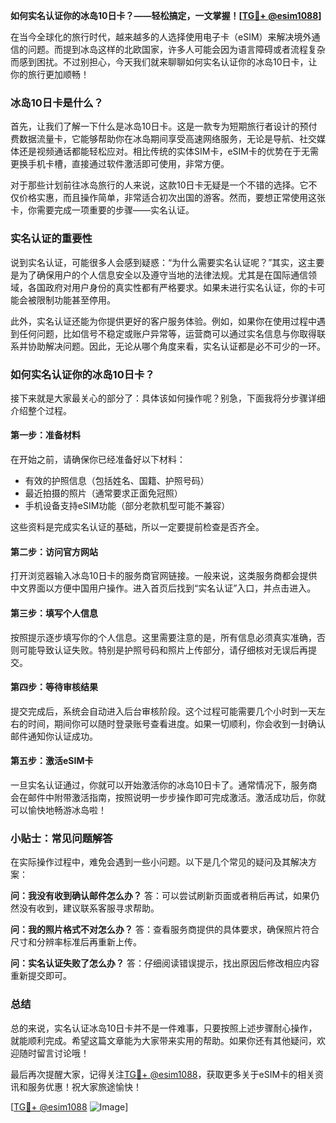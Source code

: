 **如何实名认证你的冰岛10日卡？——轻松搞定，一文掌握！[[TG💪+ @esim1088](https://t.me/s/esim1088)]**

在当今全球化的旅行时代，越来越多的人选择使用电子卡（eSIM）来解决境外通信的问题。而提到冰岛这样的北欧国家，许多人可能会因为语言障碍或者流程复杂而感到困扰。不过别担心，今天我们就来聊聊如何实名认证你的冰岛10日卡，让你的旅行更加顺畅！

### 冰岛10日卡是什么？

首先，让我们了解一下什么是冰岛10日卡。这是一款专为短期旅行者设计的预付费数据流量卡，它能够帮助你在冰岛期间享受高速网络服务，无论是导航、社交媒体还是视频通话都能轻松应对。相比传统的实体SIM卡，eSIM卡的优势在于无需更换手机卡槽，直接通过软件激活即可使用，非常方便。

对于那些计划前往冰岛旅行的人来说，这款10日卡无疑是一个不错的选择。它不仅价格实惠，而且操作简单，非常适合初次出国的游客。然而，要想正常使用这张卡，你需要完成一项重要的步骤——实名认证。

### 实名认证的重要性

说到实名认证，可能很多人会感到疑惑：“为什么需要实名认证呢？”其实，这主要是为了确保用户的个人信息安全以及遵守当地的法律法规。尤其是在国际通信领域，各国政府对用户身份的真实性都有严格要求。如果未进行实名认证，你的卡可能会被限制功能甚至停用。

此外，实名认证还能为你提供更好的客户服务体验。例如，如果你在使用过程中遇到任何问题，比如信号不稳定或账户异常等，运营商可以通过实名信息与你取得联系并协助解决问题。因此，无论从哪个角度来看，实名认证都是必不可少的一环。

### 如何实名认证你的冰岛10日卡？

接下来就是大家最关心的部分了：具体该如何操作呢？别急，下面我将分步骤详细介绍整个过程。

#### 第一步：准备材料

在开始之前，请确保你已经准备好以下材料：
- 有效的护照信息（包括姓名、国籍、护照号码）
- 最近拍摄的照片（通常要求正面免冠照）
- 手机设备支持eSIM功能（部分老款机型可能不兼容）

这些资料是完成实名认证的基础，所以一定要提前检查是否齐全。

#### 第二步：访问官方网站

打开浏览器输入冰岛10日卡的服务商官网链接。一般来说，这类服务商都会提供中文界面以方便中国用户操作。进入首页后找到“实名认证”入口，并点击进入。

#### 第三步：填写个人信息

按照提示逐步填写你的个人信息。这里需要注意的是，所有信息必须真实准确，否则可能导致认证失败。特别是护照号码和照片上传部分，请仔细核对无误后再提交。

#### 第四步：等待审核结果

提交完成后，系统会自动进入后台审核阶段。这个过程可能需要几个小时到一天左右的时间，期间你可以随时登录账号查看进度。如果一切顺利，你会收到一封确认邮件通知你认证成功。

#### 第五步：激活eSIM卡

一旦实名认证通过，你就可以开始激活你的冰岛10日卡了。通常情况下，服务商会在邮件中附带激活指南，按照说明一步步操作即可完成激活。激活成功后，你就可以愉快地畅游冰岛啦！

### 小贴士：常见问题解答

在实际操作过程中，难免会遇到一些小问题。以下是几个常见的疑问及其解决方案：

**问：我没有收到确认邮件怎么办？**
答：可以尝试刷新页面或者稍后再试，如果仍然没有收到，建议联系客服寻求帮助。

**问：我的照片格式不对怎么办？**
答：查看服务商提供的具体要求，确保照片符合尺寸和分辨率标准后再重新上传。

**问：实名认证失败了怎么办？**
答：仔细阅读错误提示，找出原因后修改相应内容重新提交即可。

### 总结

总的来说，实名认证冰岛10日卡并不是一件难事，只要按照上述步骤耐心操作，就能顺利完成。希望这篇文章能为大家带来实用的帮助。如果你还有其他疑问，欢迎随时留言讨论哦！

最后再次提醒大家，记得关注[TG💪+ @esim1088](https://t.me/s/esim1088)，获取更多关于eSIM卡的相关资讯和服务优惠！祝大家旅途愉快！

[[TG💪+ @esim1088](https://t.me/s/esim1088) ![Image](https://i.postimg.cc/4NQfJmqS/Snipaste-2025-05-13-00-14-12.png)]